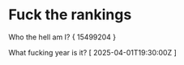 # Fuck the rankings

Who the hell am I?
{ 15499204 }

What fucking year is it?
[ 2025-04-01T19:30:00Z ]
